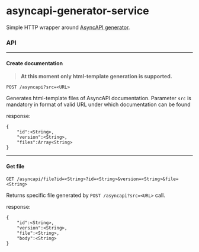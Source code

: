 # asyncapi-generator-service

Simple HTTP wrapper around [AsyncAPI generator](https://www.asyncapi.com/tools/generator).

### API

--------------------------------------
#### Create documentation
>**At this moment only html-template generation is supported.**

```
POST /asyncapi?src=<URL>
```

Generates html-template files of AsyncAPI documentation.
Parameter `src` is mandatory in format of valid URL under which documentation can be found

response:

```
{
    "id":<String>,
    "version":<String>,
    "files":Array<String>
}
```
--------------------------------------
#### Get file


```
GET /asyncapi/file?id=<String>?id=<String>&version=<String>&file=<String>
```

Returns specific file generated by `POST /asyncapi?src=<URL>` call.

response:

```
{
    "id":<String>,
    "version":<String>,
    "file":<String>,
    "body":<String>
}
```